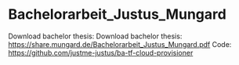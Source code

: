# Bachelorarbeit_Justus_Mungard
Download bachelor thesis: Download bachelor thesis: https://share.mungard.de/Bachelorarbeit_Justus_Mungard.pdf
Code: https://github.com/justme-justus/ba-tf-cloud-provisioner
